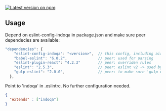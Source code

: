 [![Latest version on npm](https://badge.fury.io/js/eslint-config-indoqa.svg)](https://www.npmjs.com/package/eslint-config-indoqa)

## Usage

Depend on eslint-config-indoqa in package.json and make sure peer dependecies are available:

```javascript
"dependencies": { 
    "eslint-config-indoqa": "<version>",  // this config, including airbnb, react and import modules
    "babel-eslint": "6.0.2",              // peer: used for parsing
    "eslint-plugin-react": "4.2.3"        // peer: overriden rules    
    "eslint": "2.5.3",                    // peer: eslint v2 -> used by editor
    "gulp-eslint": "2.0.0",               // peer: to make sure 'gulp eslint' also uses eslint v2
  },
```

Point to 'indoqa' in .eslintrc. No further configuration needed.

```json
{
  "extends" : ["indoqa"]
}
```
